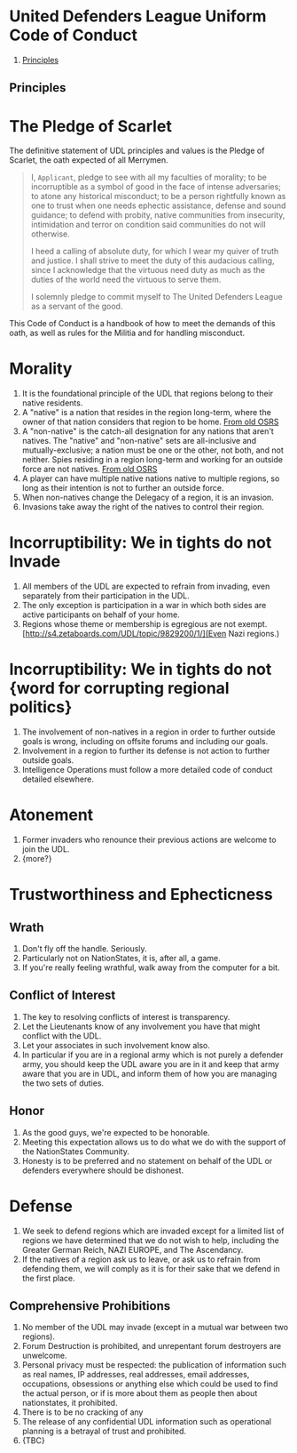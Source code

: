 United Defenders League Uniform Code of Conduct
================================

1. [Principles](#principles)

Principles
-------------------------

# The Pledge of Scarlet

The definitive statement of UDL principles and values is the Pledge of Scarlet, the oath expected of all Merrymen.

> I, `Applicant`, pledge to see with all my faculties of morality; to be incorruptible as a symbol of good in the face of intense adversaries; to atone any historical misconduct; to be a person rightfully known as one to trust when one needs ephectic assistance, defense and sound guidance; to defend with probity, native communities from insecurity, intimidation and terror on condition said communities do not will otherwise.
> 
> I heed a calling of absolute duty, for which I wear my quiver of truth and justice. I shall strive to meet the duty of this audacious calling, since I acknowledge that the virtuous need duty as much as the duties of the world need the virtuous to serve them.
> 
> I solemnly pledge to commit myself to The United Defenders League as a servant of the good.

This Code of Conduct is a handbook of how to meet the demands of this oath, as well as rules for the Militia and for handling misconduct.

# Morality

1. It is the foundational principle of the UDL that regions belong to their native residents.
2. A "native" is a nation that resides in the region long-term, where the owner of that nation considers that region to be home. [From old OSRS](http://web.archive.org/web/20050521153957/http://forums.jolt.co.uk/showthread.php?t=301703) 
3. A "non-native" is the catch-all designation for any nations that aren't natives. The "native" and "non-native" sets are all-inclusive and mutually-exclusive; a nation must be one or the other, not both, and not neither. Spies residing in a region long-term and working for an outside force are not natives. [From old OSRS](http://web.archive.org/web/20050521153957/http://forums.jolt.co.uk/showthread.php?t=301703) 
4. A player can have multiple native nations native to multiple regions, so long as their intention is not to further an outside force.
5. When non-natives change the Delegacy of a region, it is an invasion.
6. Invasions take away the right of the natives to control their region.

# Incorruptibility: We in tights do not Invade

1. All members of the UDL are expected to refrain from invading, even separately from their participation in the UDL.
2. The only exception is participation in a war in which both sides are active participants on behalf of your home.
3. Regions whose theme or membership is egregious are not exempt. [http://s4.zetaboards.com/UDL/topic/9829200/1/](Even Nazi regions.)

# Incorruptibility: We in tights do not {word for corrupting regional politics}

1. The involvement of non-natives in a region in order to further outside goals is wrong, including on offsite forums and including our goals.
2. Involvement in a region to further its defense is not action to further outside goals.
3. Intelligence Operations must follow a more detailed code of conduct detailed elsewhere.

# Atonement

1. Former invaders who renounce their previous actions are welcome to join the UDL.
2. {more?}

# Trustworthiness and Ephecticness

## Wrath

1. Don't fly off the handle. Seriously.
2. Particularly not on NationStates, it is, after all, a game.
3. If you're really feeling wrathful, walk away from the computer for a bit.

## Conflict of Interest

1. The key to resolving conflicts of interest is transparency.
2. Let the Lieutenants know of any involvement you have that might conflict with the UDL.
3. Let your associates in such involvement know also.
4. In particular if you are in a regional army which is not purely a defender army, you should keep the UDL aware you are in it and keep that army aware that you are in UDL, and inform them of how you are managing the two sets of duties.

## Honor

1. As the good guys, we're expected to be honorable.
2. Meeting this expectation allows us to do what we do with the support of the NationStates Community.
3. Honesty is to be preferred and no statement on behalf of the UDL or defenders everywhere should be dishonest.

# Defense

1. We seek to defend regions which are invaded except for a limited list of regions we have determined that we do not wish to help, including the Greater German Reich, NAZI EUROPE, and The Ascendancy.
2. If the natives of a region ask us to leave, or ask us to refrain from defending them, we will comply as it is for their sake that we defend in the first place.

 
Comprehensive Prohibitions
-------------------------

1. No member of the UDL may invade (except in a mutual war between two regions).
2. Forum Destruction is prohibited, and unrepentant forum destroyers are unwelcome.
3. Personal privacy must be respected: the publication of information such as real names, IP addresses, real addresses, email addresses, occupations, obsessions or anything else which could be used to find the actual person, or if is more about them as people then about nationstates, it prohibited.
4. There is to be no cracking of any 
5. The release of any confidential UDL information such as operational planning is a betrayal of trust and prohibited.
6. {TBC}
